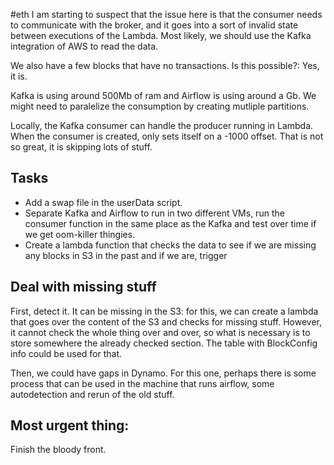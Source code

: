 #eth
I am starting to suspect that the issue here is that the consumer needs to communicate with the broker, and it goes into a sort of invalid state between executions of the Lambda. Most likely, we should use the Kafka integration of AWS to read the data.

We also have a few blocks that have no transactions. Is this possible?: Yes, it is.

Kafka is using around 500Mb of ram and Airflow is using around a Gb.
We might need to paralelize the consumption by creating mutliple partitions.

Locally, the Kafka consumer can handle the producer running in Lambda.
When the consumer is created, only sets itself on a -1000 offset. That is not so great, it is skipping lots of stuff.

## Tasks
- Add a swap file in the userData script. 
- Separate Kafka and Airflow to run in two different VMs, run the consumer function in the same place as the Kafka and test over time if we get oom-killer thingies.
- Create a lambda function that checks the data to see if we are missing any blocks in S3 in the past and if we are, trigger

## Deal with missing stuff
First, detect it. It can be missing in the S3: for this, we can create a lambda that goes over the content of the S3 and checks for missing stuff. However, it cannot check the whole thing over and over, so what is necessary is to store somewhere the already checked section. The table with BlockConfig info could be used for that.

Then, we could have gaps in Dynamo. For this one, perhaps there is some process that can be used in the machine that runs airflow, some autodetection and rerun of the old stuff. 

## Most urgent thing:
Finish the bloody front.
